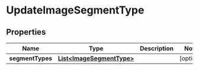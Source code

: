 

# UpdateImageSegmentType


## Properties

Name | Type | Description | Notes
------------ | ------------- | ------------- | -------------
**segmentTypes** | [**List&lt;ImageSegmentType&gt;**](ImageSegmentType.md) |  |  [optional]



